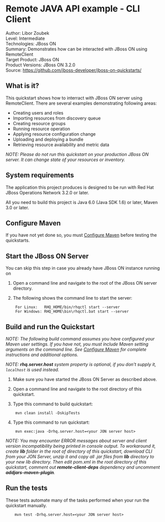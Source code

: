 Remote JAVA API example - CLI Client
======================================================
Author: Libor Zoubek  
Level: Intermediate  
Technologies: JBoss ON  
Summary: Demonstrates how can be interacted with JBoss ON using RemoteClient  
Target Product: JBoss ON  
Product Versions: JBoss ON 3.2.0  
Source: <https://github.com/jboss-developer/jboss-on-quickstarts/>  

What is it?
-----------

This quickstart shows how to interract with JBoss ON server using RemoteClient. There are several examples demonstrating 
following areas:

 * Creating users and roles
 * Importing resources from discovery queue
 * Creating resource groups
 * Running resource operation
 * Applying resource configuration change
 * Uploading and deploying a bundle
 * Retrieving resource availability and metric data

_NOTE: Please do not run this quickstart on your production JBoss ON server. It can change state of your resources or inventory._

System requirements
-------------------

The application this project produces is designed to be run with Red Hat JBoss Operations Network 3.2.0 or later. 

All you need to build this project is Java 6.0 (Java SDK 1.6) or later, Maven 3.0 or later.

 
Configure Maven
---------------

If you have not yet done so, you must [Configure Maven](../README.md#configure-maven) before testing the quickstarts.

Start the JBoss ON Server
-------------------------

You can skip this step in case you already have JBoss ON instance running on 

1. Open a command line and navigate to the root of the JBoss ON server directory.
2. The following shows the command line to start the server:

        For Linux:   RHQ_HOME/bin/rhqctl start --server
        For Windows: RHQ_HOME\bin\rhqctl.bat start --server


Build and run the Quickstart
-------------------------

_NOTE: The following build command assumes you have configured your Maven user settings. If you have not, you must include Maven 
setting arguments on the command line. See [Configure Maven](../README.md#configure-maven) for complete instructions and additional options._

_NOTE: **rhq.server.host** system property is optional, if you don't supply it, `localhost` is used instead._

1. Make sure you have started the JBoss ON Server as described above.
2. Open a command line and navigate to the root directory of this quickstart.
3. Type this command to build quickstart:

        mvn clean install -DskipTests

4. Type this command to run quickstart:
        
        mvn exec:java -Drhq.server.host=<your JON server host> 

_NOTE: You may encounter ERROR messages about server and client version incompatibility being printed in console output. To 
workaround it, create **lib** folder in the root of directory of this quickstart, download CLI from your JON Server, unzip it and copy all .jar files from **lib** directory to your new *lib* directory. Then edit pom.xml in the root directory of this quickstart, comment out **remote-client-deps** dependency and uncomment **addjars-maven-plugin**._

Run the tests
---------------------

These tests automate many of the tasks performed when your run the quickstart manually. 

        mvn test -Drhq.server.host=<your JON server host>
